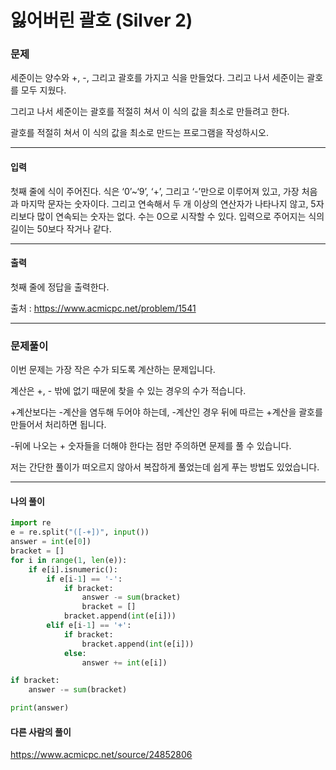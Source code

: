 # 잃어버린 괄호 (Silver 2)

### 문제

세준이는 양수와 +, -, 그리고 괄호를 가지고 식을 만들었다. 그리고 나서 세준이는 괄호를 모두 지웠다.

그리고 나서 세준이는 괄호를 적절히 쳐서 이 식의 값을 최소로 만들려고 한다.

괄호를 적절히 쳐서 이 식의 값을 최소로 만드는 프로그램을 작성하시오.

---

#### 입력

첫째 줄에 식이 주어진다. 식은 ‘0’~‘9’, ‘+’, 그리고 ‘-’만으로 이루어져 있고, 가장 처음과 마지막 문자는 숫자이다. 그리고 연속해서 두 개 이상의 연산자가 나타나지 않고, 5자리보다 많이 연속되는 숫자는 없다. 수는 0으로 시작할 수 있다. 입력으로 주어지는 식의 길이는 50보다 작거나 같다.

---

#### 출력

첫째 줄에 정답을 출력한다.

출처 : https://www.acmicpc.net/problem/1541

---

### 문제풀이

이번 문제는 가장 작은 수가 되도록 계산하는 문제입니다.

계산은 +, - 밖에 없기 때문에 찾을 수 있는 경우의 수가 적습니다.

\+계산보다는 -계산을 염두해 두어야 하는데, -계산인 경우 뒤에 따르는 +계산을 괄호를 만들어서 처리하면 됩니다.

\-뒤에 나오는 + 숫자들을 더해야 한다는 점만 주의하면 문제를 풀 수 있습니다.

저는 간단한 풀이가 떠오르지 않아서 복잡하게 풀었는데 쉽게 푸는 방법도 있었습니다.

---

#### 나의 풀이

~~~python
import re
e = re.split("([-+])", input())
answer = int(e[0])
bracket = []
for i in range(1, len(e)):
    if e[i].isnumeric():
        if e[i-1] == '-':
            if bracket:
                answer -= sum(bracket)
                bracket = []
            bracket.append(int(e[i]))
        elif e[i-1] == '+':
            if bracket:
                bracket.append(int(e[i]))
            else:
                answer += int(e[i])

if bracket:
    answer -= sum(bracket)

print(answer)
~~~

#### 다른 사람의 풀이

https://www.acmicpc.net/source/24852806
